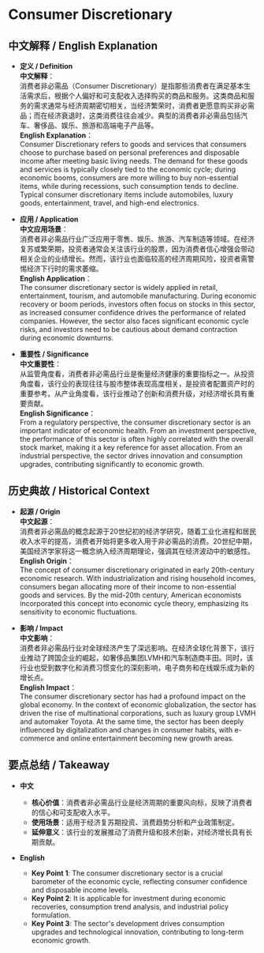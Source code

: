 # Consumer Discretionary

## 中文解释 / English Explanation

* **定义 / Definition**  
  **中文解释**：  
  消费者非必需品（Consumer Discretionary）是指那些消费者在满足基本生活需求后，根据个人偏好和可支配收入选择购买的商品和服务。这类商品和服务的需求通常与经济周期密切相关，当经济繁荣时，消费者更愿意购买非必需品；而在经济衰退时，这类消费往往会减少。典型的消费者非必需品包括汽车、奢侈品、娱乐、旅游和高端电子产品等。  
  **English Explanation**：  
  Consumer Discretionary refers to goods and services that consumers choose to purchase based on personal preferences and disposable income after meeting basic living needs. The demand for these goods and services is typically closely tied to the economic cycle; during economic booms, consumers are more willing to buy non-essential items, while during recessions, such consumption tends to decline. Typical consumer discretionary items include automobiles, luxury goods, entertainment, travel, and high-end electronics.

* **应用 / Application**  
  **中文应用场景**：  
  消费者非必需品行业广泛应用于零售、娱乐、旅游、汽车制造等领域。在经济复苏或繁荣期，投资者通常会关注该行业的股票，因为消费者信心增强会带动相关企业的业绩增长。然而，该行业也面临较高的经济周期风险，投资者需警惕经济下行时的需求萎缩。  
  **English Application**：  
  The consumer discretionary sector is widely applied in retail, entertainment, tourism, and automobile manufacturing. During economic recovery or boom periods, investors often focus on stocks in this sector, as increased consumer confidence drives the performance of related companies. However, the sector also faces significant economic cycle risks, and investors need to be cautious about demand contraction during economic downturns.

* **重要性 / Significance**  
  **中文重要性**：  
  从监管角度看，消费者非必需品行业是衡量经济健康的重要指标之一。从投资角度看，该行业的表现往往与股市整体表现高度相关，是投资者配置资产时的重要参考。从产业角度看，该行业推动了创新和消费升级，对经济增长具有重要贡献。  
  **English Significance**：  
  From a regulatory perspective, the consumer discretionary sector is an important indicator of economic health. From an investment perspective, the performance of this sector is often highly correlated with the overall stock market, making it a key reference for asset allocation. From an industrial perspective, the sector drives innovation and consumption upgrades, contributing significantly to economic growth.

## 历史典故 / Historical Context

* **起源 / Origin**  
  **中文起源**：  
  消费者非必需品的概念起源于20世纪初的经济学研究，随着工业化进程和居民收入水平的提高，消费者开始将更多收入用于非必需品的消费。20世纪中期，美国经济学家将这一概念纳入经济周期理论，强调其在经济波动中的敏感性。  
  **English Origin**：  
  The concept of consumer discretionary originated in early 20th-century economic research. With industrialization and rising household incomes, consumers began allocating more of their income to non-essential goods and services. By the mid-20th century, American economists incorporated this concept into economic cycle theory, emphasizing its sensitivity to economic fluctuations.

* **影响 / Impact**  
  **中文影响**：  
  消费者非必需品行业对全球经济产生了深远影响。在经济全球化背景下，该行业推动了跨国企业的崛起，如奢侈品集团LVMH和汽车制造商丰田。同时，该行业也受到数字化和消费习惯变化的深刻影响，电子商务和在线娱乐成为新的增长点。  
  **English Impact**：  
  The consumer discretionary sector has had a profound impact on the global economy. In the context of economic globalization, the sector has driven the rise of multinational corporations, such as luxury group LVMH and automaker Toyota. At the same time, the sector has been deeply influenced by digitalization and changes in consumer habits, with e-commerce and online entertainment becoming new growth areas.

## 要点总结 / Takeaway

* **中文**  
  - **核心价值**：消费者非必需品行业是经济周期的重要风向标，反映了消费者的信心和可支配收入水平。  
  - **使用场景**：适用于经济复苏期投资、消费趋势分析和产业政策制定。  
  - **延伸意义**：该行业的发展推动了消费升级和技术创新，对经济增长具有长期贡献。

* **English**  
  - **Key Point 1**: The consumer discretionary sector is a crucial barometer of the economic cycle, reflecting consumer confidence and disposable income levels.  
  - **Key Point 2**: It is applicable for investment during economic recoveries, consumption trend analysis, and industrial policy formulation.  
  - **Key Point 3**: The sector's development drives consumption upgrades and technological innovation, contributing to long-term economic growth.